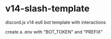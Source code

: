 # v14-slash-template
discord.js v14 es6 bot template with interactions

create a .env with "BOT_TOKEN" and "PREFIX"
